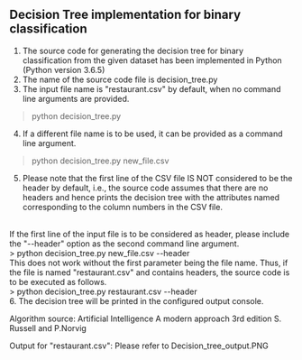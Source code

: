 Decision Tree implementation for binary classification
---------------------
1. The source code for generating the decision tree for binary classification from the given dataset has been implemented in Python (Python version 3.6.5)
2. The name of the source code file is decision_tree.py
3. The input file name is "restaurant.csv" by default, when no command line arguments are provided.
> python decision_tree.py
4. If a different file name is to be used, it can be provided as a command line argument.
> python decision_tree.py new_file.csv
5. Please note that the first line of the CSV file IS NOT considered to be the header by default, i.e., the source code assumes that there are no headers and hence prints the decision tree with the attributes named corresponding to the column numbers in the CSV file.
<br>
If the first line of the input file is to be considered as header, please include the "--header" option as the second command line argument.
<br>
> python decision_tree.py new_file.csv --header
<br>
This does not work without the first parameter being the file name. Thus, if the file is named "restaurant.csv" and contains headers, the source code is to be executed as follows.
<br>
> python decision_tree.py restaurant.csv --header
<br>
6. The decision tree will be printed in the configured output console.

Algorithm source: Artificial Intelligence A modern approach 3rd edition S. Russell and P.Norvig

Output for "restaurant.csv":
Please refer to Decision_tree_output.PNG
